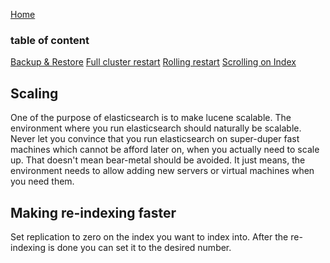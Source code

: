 [Home](/)

### table of content
[Backup & Restore](backup-restore.md)
[Full cluster restart](full-cluster-restart.md)
[Rolling restart](rolling-restart.md)
[Scrolling on Index](scrolling-on-es.md)

## Scaling
One of the purpose of elasticsearch is to make lucene scalable. The environment where you run elasticsearch should naturally be scalable. 
Never let you convince that you run elasticsearch on super-duper fast machines which cannot be afford later on, when you actually need to scale up.
That doesn't mean bear-metal should be avoided. It just means, the environment needs to allow adding new servers or virtual machines when you need them. 

## Making re-indexing faster
Set replication to zero on the index you want to index into. After the re-indexing is done you can set it to the desired number.